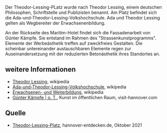 Der Theodor-Lessing-PLatz wurde nach Theodor Lessing, einem deutschen Philosophen, Schriftstelle und Publizisten benannt.
Am Platz befindet sich die Ada-und-Theodor-Lessing-Volkshochschule. Ada und Theodor Lessing gelten als Wegbereiter der Erwachsenenbildung.

An der Rückseite des Maritim-Hotel findet sich die Fassadenarbeit von Günter Kämpfe. Sie entstand im Rahmen des "Strassenkunstprogramms". 
Elemente der Werbeästhetik treffen auf zweckfreies Gestalten. Die scheinbar untereinander austauschbaren Elemente regen zur Auseinandersetzung
mit der reduzierten Betonästhetik ihres Standortes an.

weitere Informationen
---------------------

* [Theodor Lessing], wikipedia
* [Ada-und-Theodor-Lessing-Volkshochschule], wikipedia
* [Erwachsenen- und Weiterbildung], wikipedia
* [Günter Kämpfe | o. T.], Kunst im öffentlichen Raum, visit-hannover.com

Quelle
------

* [Theodor-Lessing-Platz], hannover-entdecken.de, Oktober 2021

[Theodor-Lessing-Platz]: https://www.hannover-entdecken.de/theodor-lessing-platz-hannover/
[Theodor Lessing]: https://de.wikipedia.org/wiki/Theodor_Lessing
[Ada-und-Theodor-Lessing-Volkshochschule]: https://de.wikipedia.org/wiki/Ada-und-Theodor-Lessing-Volkshochschule
[Erwachsenen- und Weiterbildung]: https://de.wikipedia.org/wiki/Erwachsenen-_und_Weiterbildung
[Günter Kämpfe | o. T.]: https://www.visit-hannover.com/Event-Highlights,-Kultur-Freizeit/Kunst-Kultur/Kunst-im-öffentlichen-Raum/Rund-um-das-Neue-Rathaus/Günter-Kämpfe-|-o.-T